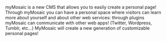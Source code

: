 myMosaic is a new CMS that allows you to easily create a personal page! Through myMosaic you can have a personal space where visitors can learn more about yourself and about other web services: through plugins myMosaic can communicate with other web apps! (Twitter, Wordpress, Tumblr, etc...)
MyMosaic will create a new generation of customizable personal pages!